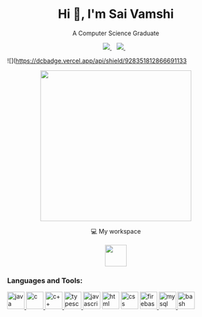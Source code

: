 <h1 align='center'>
  Hi 👋, I'm Sai Vamshi
</h1>

<p align='center'>
 A Computer Science Graduate
</p>


<p align='center'>
  
  <a href="https://www.linkedin.com/in/saivamshi">
    <img src="https://img.shields.io/badge/linkedin-%230077B5.svg?&style=for-the-badge&logo=linkedin&logoColor=white" />
  </a>&nbsp;&nbsp;
  <a href="https://discord.com/users/928351812866691133">
    <img src="https://img.shields.io/badge/discord-808080.svg?&style=for-the-badge&logo=discord&logoColor=white" />        
  </a>&nbsp;&nbsp;
  
![](https://dcbadge.vercel.app/api/shield/928351812866691133
</p>
<p align='center'>
  <a href="#"><img src="https://github-readme-stats.vercel.app/api?username=vamshi126&show_icons=true&count_private=true&theme=dark" width="350"></a>
</p>

<p align='center'>
  💻 My workspace<br/><br/>
  <img src="https://archlinux.org/static/logos/archlinux-logo-light-90dpi.d36c53534a2b.png"  height="50"/>
</p>



<h3 align="left">Languages and Tools:</h3>
<a href="https:#" target="_blank" rel="noreferrer"> <img src="https://img.icons8.com/color/512/java-coffee-cup-logo--v1.png" alt="java" width="40" height="40"/> </a>  
<a href="#" target="_blank" rel="noreferrer"> <img src="https://img.icons8.com/color/512/c-programming.png" alt="c" width="40" height="40"/> </a> 
<a href="#" target="_blank" rel="noreferrer"> <img src="https://img.icons8.com/color/512/c-plus-plus-logo.png" alt="c++" width="40" height="40"/> </a> 
<a href="#" target="_blank" rel="noreferrer"> <img src="https://img.icons8.com/color/512/typescript.png" alt="typescript" width="40" height="40"/> </a>
<a href="#" target="_blank" rel="noreferrer"> <img src="https://img.icons8.com/color/512/javascript.png" alt="javascript" width="40" height="40"/></a>
<a href="#" target="_blank" rel="noreferrer"> <img src="https://img.icons8.com/color/512/html-5.png" alt="html" width="40" height="40"/></a>
<a href="#" target="_blank" rel="noreferrer"> <img src="https://img.icons8.com/color/512/css3.png" alt="css" width="40" height="40"/></a> 
<a href="#" target="_blank" rel="noreferrer"> <img src="https://img.icons8.com/color/512/firebase.png" alt="firebase" width="40" height="40"/> </a> 
<a href="#" target="_blank" rel="noreferrer"> <img src="https://img.icons8.com/color/512/my-sql.png" alt="mysql" width="40" height="40"/> </a> 
<a href="#" target="_blank" rel="noreferrer"> <img src="https://img.icons8.com/color/512/bash.png" alt="bash" width="40" height="40"/> </a> 




